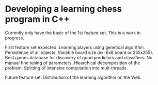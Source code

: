 # Developing a learning chess program in C++

Currently only have the basic of the 1st feature set.
This is a work in progress.

First feature set expected:
  Learning players using genetical algorithm.
  Persistence of all objects.
  Variable board size (ex: 6x6 board or 255x255).
  Best games database for discovery of good predictors and classifiers.
  No manual fine tuning of parameters.
  Hiearchical decomposition of the problem.
  Splitting of intensive computation into mult-threads.
  
Future feature set:
  Distribution of the learning algorithm on the Web.
  
